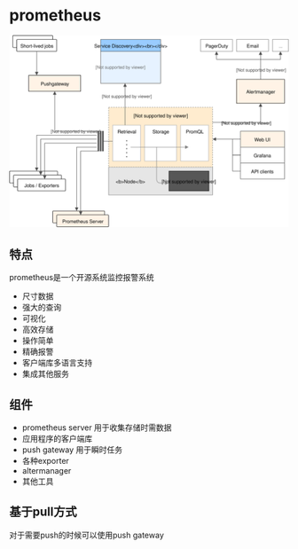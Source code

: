 # prometheus
![aa](./architecture.svg)


## 特点
prometheus是一个开源系统监控报警系统

- 尺寸数据
- 强大的查询
- 可视化
- 高效存储
- 操作简单
- 精确报警
- 客户端库多语言支持
- 集成其他服务

## 组件

- prometheus server 用于收集存储时需数据
- 应用程序的客户端库
- push gateway 用于瞬时任务
- 各种exporter
- altermanager
- 其他工具


## 基于pull方式

对于需要push的时候可以使用push gateway
